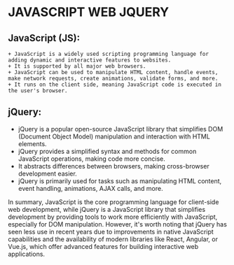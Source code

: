 # JAVASCRIPT WEB JQUERY

## JavaScript (JS):

    + JavaScript is a widely used scripting programming language for adding dynamic and interactive features to websites.
    + It is supported by all major web browsers.
    + JavaScript can be used to manipulate HTML content, handle events, make network requests, create animations, validate forms, and more.
    + It runs on the client side, meaning JavaScript code is executed in the user's browser.

## jQuery:

   + jQuery is a popular open-source JavaScript library that simplifies DOM (Document Object Model) manipulation and interaction with HTML elements.
   + jQuery provides a simplified syntax and methods for common JavaScript operations, making code more concise.
   + It abstracts differences between browsers, making cross-browser development easier.
   + jQuery is primarily used for tasks such as manipulating HTML content, event handling, animations, AJAX calls, and more.

In summary, JavaScript is the core programming language for client-side web development, while jQuery is a JavaScript library that simplifies development by providing tools to work more efficiently with JavaScript, especially for DOM manipulation. However, it's worth noting that jQuery has seen less use in recent years due to improvements in native JavaScript capabilities and the availability of modern libraries like React, Angular, or Vue.js, which offer advanced features for building interactive web applications.
